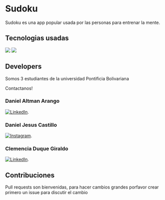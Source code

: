 # Sudoku
Sudoku es una app popular usada por las personas para entrenar la mente.

## Tecnologias usadas

![](https://img.shields.io/badge/Code-Java-informational?style=flat&logo=<LOGO_NAME>&logoColor=white&color=2bbc8a) ![](https://img.shields.io/badge/IDE-AndroidStudio-informational?style=flat&logo=<LOGO_NAME>&logoColor=white&color=2bbc8a)


<!-- Actual text -->

## Developers

Somos 3 estudiantes de la universidad Pontificia Bolivariana

<!-- Actual text -->

Contactanos!


### Daniel Altman Arango 
   
[![LinkedIn][2.2]][3].

### Daniel Jesus Castillo
   
[![Instagram][1.2]][1].

### Clemencia Duque Giraldo

[![LinkedIn][2.2]][2].

<!-- Icons -->

[1.2]: https://i.imgur.com/ykKU68j_d.webp?maxwidth=760&fidelity=grand (instagram icon without padding)

[2.2]: https://i.imgur.com/PXyIkWx_d.webp?maxwidth=760&fidelity=grand (linkdn icon without padding)


<!-- Links to your social media accounts -->

[1]: https://www.instagram.com/daniel.castillob/?hl=es-la
[2]: https://www.linkedin.com/in/clemencia-giraldo-duque-0596b2197/
[3]: https://www.linkedin.com/in/daniel-altman-arango-656477190/


## Contribuciones

Pull requests son bienvenidas, para hacer cambios grandes porfavor crear primero un issue para discutir el cambio